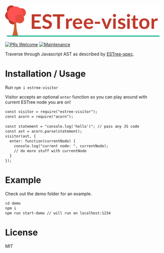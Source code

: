 ![ESTree-visitor](readme_assets/ESTree-visitor-logo.png)

[![PRs Welcome](https://img.shields.io/badge/PRs-welcome-brightgreen.svg?style=flat-square)](http://makeapullrequest.com)
[![Maintenance](https://img.shields.io/badge/Maintained%3F-yes-green.svg)](https://GitHub.com/Naereen/StrapDown.js/graphs/commit-activity)


Traverse through Javascript AST as described by [ESTree-spec](https://github.com/estree/estree).

# Installation / Usage
Run `npm i estree-visitor`

Visitor accepts an optional `enter` function so you can play around with current ESTree node you are on!

```
const visitor = require("estree-visitor");
const acorn = require("acorn");

const statement = "console.log('hello')"; // pass any JS code
const ast = acorn.parse(statement);
visitor(ast, {
  enter: function(currentNode) {
    console.log("current node: ", currentNode);
    // do more stuff with currentNode
  }
});
```

# Example
Check out the demo folder for an example.

```
cd demo
npm i
npm run start-demo // will run on localhost:1234
```

# License
MIT
